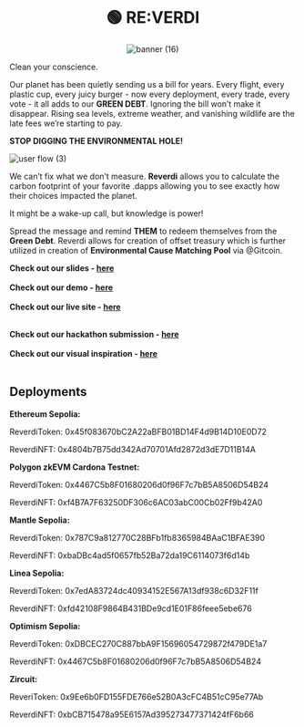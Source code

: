 <div align="center">
  <h1 align="center">🟢 RE:VERDI</h1>

![banner (16)](https://github.com/hackyguru/ethprague/assets/101796507/7ef62c38-1e3d-4a88-b625-40e255b91c53)
</div>

Clean your conscience.

Our planet has been quietly sending us a bill for years. Every flight, every plastic cup, every juicy burger - now every deployment, every trade, every vote - it all adds to our **GREEN DEBT**.
Ignoring the bill won’t make it disappear. Rising sea levels, extreme weather, and vanishing wildlife are the late fees we’re starting to pay.

**STOP DIGGING THE ENVIRONMENTAL HOLE!**

![user flow (3)](https://github.com/hackyguru/ethprague/assets/101796507/539ad4ec-b7af-47be-abef-1a2972195cb8)

We can’t fix what we don’t measure. **Reverdi** allows you to calculate the carbon footprint of your favorite .dapps allowing you to see exactly how their choices impacted the planet.

It might be a wake-up call, but knowledge is power!

Spread the message and remind **THEM** to redeem themselves from the **Green Debt**. Reverdi allows for creation of offset treasury which is further utilized in creation of **Environmental Cause Matching Pool** via @Gitcoin.

**Check out our slides - [here](https://github.com/hackyguru/ethprague/blob/master/SLIDES.md) <br><br>**
**Check out our demo - [here]() <br><br>**
**Check out our live site - [here]() <br><br>**

**Check out our hackathon submission - [here](https://devfolio.co/projects/reverdi-d60a) <br><br>**
**Check out our visual inspiration - [here](https://github.com/hackyguru/ethprague/blob/master/VISINSPO.md) <br><br>**

## Deployments

**Ethereum Sepolia:**

ReverdiToken: 0x45f083670bC2A22aBFB01BD14F4d9B14D10E0D72

ReverdiNFT: 0x4804b7B75dd342Ad70701Afd2872d3dE7D11B14A

**Polygon zkEVM Cardona Testnet:**

ReverdiToken: 0x4467C5b8F01680206d0f96F7c7bB5A8506D54B24

ReverdiNFT: 0xf4B7A7F63250DF306c6AC03abC00Cb02Ff9b42A0

**Mantle Sepolia:**

ReverdiToken: 0x787C9a812770C28BFb1fb8365984BAaC1BFAE390

ReverdiNFT: 0xbaDBc4ad5f0657fb52Ba72da19C6114073f6d14b

**Linea Sepolia:**

ReverdiToken: 0x7edA83724dc40934152E567A13df938c6D32F11f

ReverdiNFT: 0xfd42108F9864B431BDe9cd1E01F86feee5ebe676

**Optimism Sepolia:**

ReverdiToken: 0xDBCEC270C887bbA9F15696054729872f479DE1a7

ReverdiNFT: 0x4467C5b8F01680206d0f96F7c7bB5A8506D54B24

**Zircuit:**

ReveriToken: 0x9Ee6b0FD155FDE766e52B0A3cFC4B51cC95e77Ab

ReverdiNFT: 0xbCB715478a95E6157Ad395273477371424fF6b66
